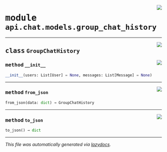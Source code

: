 <!-- markdownlint-disable -->

<a href="../../../src/switch/api/chat/models/group_chat_history.py#L0"><img align="right" src="https://img.shields.io/badge/-source-cccccc?style=flat-square"/></a>

# <kbd>module</kbd> `api.chat.models.group_chat_history`






---

<a href="../../../src/switch/api/chat/models/group_chat_history.py#L8"><img align="right" src="https://img.shields.io/badge/-source-cccccc?style=flat-square"/></a>

## <kbd>class</kbd> `GroupChatHistory`




<a href="../../../src/switch/api/chat/models/group_chat_history.py#L9"><img align="right" src="https://img.shields.io/badge/-source-cccccc?style=flat-square"/></a>

### <kbd>method</kbd> `__init__`

```python
__init__(users: List[User] = None, messages: List[Message] = None)
```








---

<a href="../../../src/switch/api/chat/models/group_chat_history.py#L17"><img align="right" src="https://img.shields.io/badge/-source-cccccc?style=flat-square"/></a>

### <kbd>method</kbd> `from_json`

```python
from_json(data: dict) → GroupChatHistory
```





---

<a href="../../../src/switch/api/chat/models/group_chat_history.py#L22"><img align="right" src="https://img.shields.io/badge/-source-cccccc?style=flat-square"/></a>

### <kbd>method</kbd> `to_json`

```python
to_json() → dict
```








---

_This file was automatically generated via [lazydocs](https://github.com/ml-tooling/lazydocs)._
